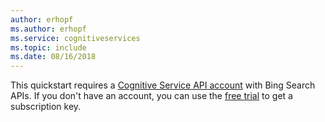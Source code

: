 ```yaml
---
author: erhopf
ms.author: erhopf
ms.service: cognitiveservices
ms.topic: include
ms.date: 08/16/2018
---
```


This quickstart requires a [Cognitive Service API account](https://docs.microsoft.com/azure/cognitive-services/cognitive-services-apis-create-account) with Bing Search APIs. If you don't have an account, you can use the [free trial](https://azure.microsoft.com/try/cognitive-services/?api=bing-web-search-api) to get a subscription key.

